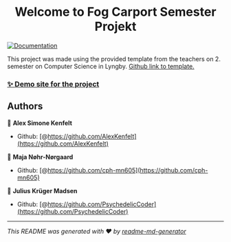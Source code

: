 <h1 align="center">Welcome to Fog Carport Semester Projekt</h1>
<p>
  <a href="" target="_blank">
    <img alt="Documentation" src="https://img.shields.io/badge/documentation-yes-brightgreen.svg" />
  </a>
</p>

<p>
This project was made using the provided template from the teachers on 2. semester on Computer Science in Lyngby.
<a href="https://github.com/jonbertelsen/sem2-startcode">Github link to template.
</p>

### ✨ [Demo site for the project](http://167.71.57.146:8080/FogSemesterProjekt-1.0-SNAPSHOT/fc/index)

## Authors

👤 **Alex Simone Kenfelt**

* Github: [@https://github.com/AlexKenfelt](https://github.com/AlexKenfelt)

👤 **Maja Nøhr-Nørgaard**

* Github: [@https://github.com/cph-mn605](https://github.com/cph-mn605)

👤 **Julius Krüger Madsen**

* Github: [@https://github.com/PsychedelicCoder](https://github.com/PsychedelicCoder)

***
_This README was generated with ❤️ by [readme-md-generator](https://github.com/kefranabg/readme-md-generator)_
